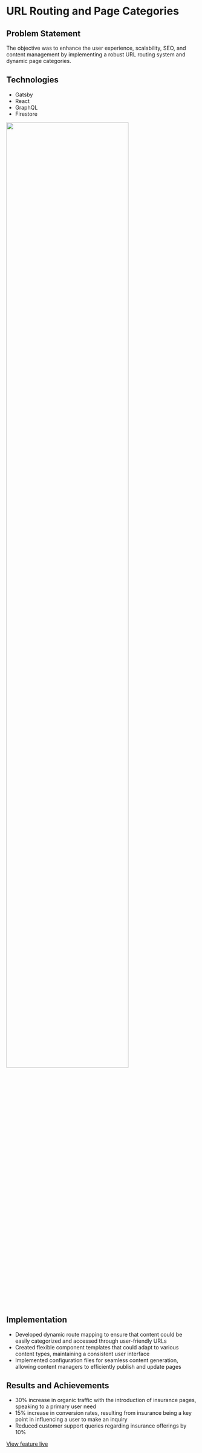 # URL Routing and Page Categories

## Problem Statement

The objective was to enhance the user experience, scalability, SEO, and content management by implementing a robust URL routing system and dynamic page categories. 

## Technologies
- Gatsby
- React
- GraphQL
- Firestore

<img src="https://i.imgur.com/OJd1ebt.png" height="80%" width="80%"/>

## Implementation
- Developed dynamic route mapping to ensure that content could be easily categorized and accessed through user-friendly URLs
- Created flexible component templates that could adapt to various content types, maintaining a consistent user interface
- Implemented configuration files for seamless content generation, allowing content managers to efficiently publish and update pages

## Results and Achievements
- 30% increase in organic traffic with the introduction of insurance pages, speaking to a primary user need
- 15% increase in conversion rates, resulting from insurance being a key point in influencing a user to make an inquiry
- Reduced customer support queries regarding insurance offerings by 10%

[View feature live](https://luxuryrehabs.com/sitemap.xml/)
